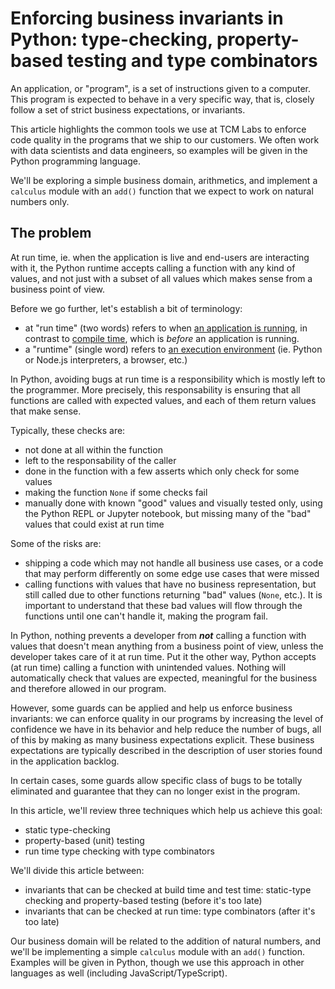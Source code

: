 # Enforcing business invariants in Python: type-checking, property-based testing and type combinators

An application, or "program", is a set of instructions given to a computer. This program is expected to behave in a very specific way, that is, closely follow a set of strict business expectations, or invariants.

This article highlights the common tools we use at TCM Labs to enforce code quality in the programs that we ship to our customers. We often work with data scientists and data engineers, so examples will be given in the Python programming language.

We'll be exploring a simple business domain, arithmetics, and implement a `calculus` module with an `add()` function that we expect to work on natural numbers only.

## The problem

At run time, ie. when the application is live and end-users are interacting with it, the Python runtime accepts calling a function with any kind of values, and not just with a subset of all values which makes sense from a business point of view.

Before we go further, let's establish a bit of terminology:

- at "run time" (two words) refers to when [an application is running](<https://en.wikipedia.org/wiki/Run_time_(program_lifecycle_phase)>), in contrast to [compile time](Compile_time), which is _before_ an application is running.
- a "runtime" (single word) refers to [an execution environment](https://en.wikipedia.org/wiki/Runtime_system) (ie. Python or Node.js interpreters, a browser, etc.)

In Python, avoiding bugs at run time is a responsibility which is mostly left to the programmer. More precisely, this responsability is ensuring that all functions are called with expected values, and each of them return values that make sense.

Typically, these checks are:

- not done at all within the function
- left to the responsability of the caller
- done in the function with a few asserts which only check for some values
- making the function `None` if some checks fail
- manually done with known "good" values and visually tested only, using the Python REPL or Jupyter notebook, but missing many of the "bad" values that could exist at run time

Some of the risks are:

- shipping a code which may not handle all business use cases, or a code that may perform differently on some edge use cases that were missed
- calling functions with values that have no business representation, but still called due to other functions returning "bad" values (`None`, etc.). It is important to understand that these bad values will flow through the functions until one can't handle it, making the program fail.

In Python, nothing prevents a developer from **_not_** calling a function with values that doesn't mean anything from a business point of view, unless the developer takes care of it at run time. Put it the other way, Python accepts (at run time) calling a function with unintended values. Nothing will automatically check that values are expected, meaningful for the business and therefore allowed in our program.

However, some guards can be applied and help us enforce business invariants: we can enforce quality in our programs by increasing the level of confidence we have in its behavior and help reduce the number of bugs, all of this by making as many business expectations explicit. These business expectations are typically described in the description of user stories found in the application backlog.

In certain cases, some guards allow specific class of bugs to be totally eliminated and guarantee that they can no longer exist in the program.

In this article, we'll review three techniques which help us achieve this goal:

- static type-checking
- property-based (unit) testing
- run time type checking with type combinators

We'll divide this article between:

- invariants that can be checked at build time and test time: static-type checking and property-based testing (before it's too late)
- invariants that can be checked at run time: type combinators (after it's too late)

Our business domain will be related to the addition of natural numbers, and we'll be implementing a simple `calculus` module with an `add()` function. Examples will be given in Python, though we use this approach in other languages as well (including JavaScript/TypeScript).
